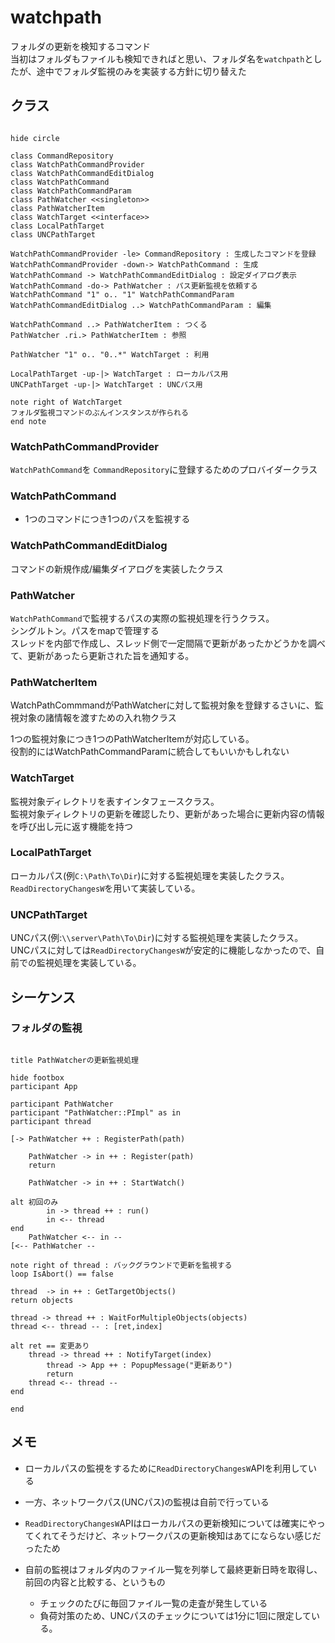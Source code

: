 # watchpath

フォルダの更新を検知するコマンド  
当初はフォルダもファイルも検知できればと思い、フォルダ名を`watchpath`としたが、途中でフォルダ監視のみを実装する方針に切り替えた


## クラス

```plantuml

hide circle

class CommandRepository
class WatchPathCommandProvider
class WatchPathCommandEditDialog
class WatchPathCommand
class WatchPathCommandParam
class PathWatcher <<singleton>>
class PathWatcherItem
class WatchTarget <<interface>>
class LocalPathTarget
class UNCPathTarget

WatchPathCommandProvider -le> CommandRepository : 生成したコマンドを登録
WatchPathCommandProvider -down-> WatchPathCommand : 生成
WatchPathCommand -> WatchPathCommandEditDialog : 設定ダイアログ表示
WatchPathCommand -do-> PathWatcher : パス更新監視を依頼する
WatchPathCommand "1" o.. "1" WatchPathCommandParam
WatchPathCommandEditDialog ..> WatchPathCommandParam : 編集

WatchPathCommand ..> PathWatcherItem : つくる
PathWatcher .ri.> PathWatcherItem : 参照

PathWatcher "1" o.. "0..*" WatchTarget : 利用

LocalPathTarget -up-|> WatchTarget : ローカルパス用
UNCPathTarget -up-|> WatchTarget : UNCパス用

note right of WatchTarget
フォルダ監視コマンドのぶんインスタンスが作られる
end note

```

### WatchPathCommandProvider

`WatchPathCommand`を `CommandRepository`に登録するためのプロバイダークラス

### WatchPathCommand

- 1つのコマンドにつき1つのパスを監視する

### WatchPathCommandEditDialog

コマンドの新規作成/編集ダイアログを実装したクラス

### PathWatcher

`WatchPathCommand`で監視するパスの実際の監視処理を行うクラス。  
シングルトン。パスをmapで管理する  
スレッドを内部で作成し、スレッド側で一定間隔で更新があったかどうかを調べて、更新があったら更新された旨を通知する。

### PathWatcherItem

WatchPathCommmandがPathWatcherに対して監視対象を登録するさいに、監視対象の諸情報を渡すための入れ物クラス

1つの監視対象につき1つのPathWatcherItemが対応している。  
役割的にはWatchPathCommandParamに統合してもいいかもしれない

### WatchTarget

監視対象ディレクトリを表すインタフェースクラス。  
監視対象ディレクトリの更新を確認したり、更新があった場合に更新内容の情報を呼び出し元に返す機能を持つ

### LocalPathTarget

ローカルパス(例`C:\Path\To\Dir`)に対する監視処理を実装したクラス。
`ReadDirectoryChangesW`を用いて実装している。

### UNCPathTarget

UNCパス(例:`\\server\Path\To\Dir`)に対する監視処理を実装したクラス。  
UNCパスに対しては`ReadDirectoryChangesW`が安定的に機能しなかったので、自前での監視処理を実装している。


## シーケンス

### フォルダの監視

```plantuml

title PathWatcherの更新監視処理

hide footbox
participant App

participant PathWatcher
participant "PathWatcher::PImpl" as in
participant thread

[-> PathWatcher ++ : RegisterPath(path)

	PathWatcher -> in ++ : Register(path)
	return

	PathWatcher -> in ++ : StartWatch()

alt 初回のみ
		in -> thread ++ : run()
		in <-- thread
end
	PathWatcher <-- in --
[<-- PathWatcher --

note right of thread : バックグラウンドで更新を監視する
loop IsAbort() == false

thread  -> in ++ : GetTargetObjects()
return objects

thread -> thread ++ : WaitForMultipleObjects(objects)
thread <-- thread -- : [ret,index]

alt ret == 変更あり
	thread -> thread ++ : NotifyTarget(index)
		thread -> App ++ : PopupMessage("更新あり")
		return
	thread <-- thread --
end

end

```


## メモ

- ローカルパスの監視をするために`ReadDirectoryChangesW`APIを利用している
- 一方、ネットワークパス(UNCパス)の監視は自前で行っている

- `ReadDirectoryChangesW`APIはローカルパスの更新検知については確実にやってくれてそうだけど、ネットワークパスの更新検知はあてにならない感じだったため

- 自前の監視はフォルダ内のファイル一覧を列挙して最終更新日時を取得し、前回の内容と比較する、というもの
  - チェックのたびに毎回ファイル一覧の走査が発生している
  - 負荷対策のため、UNCパスのチェックについては1分に1回に限定している。

